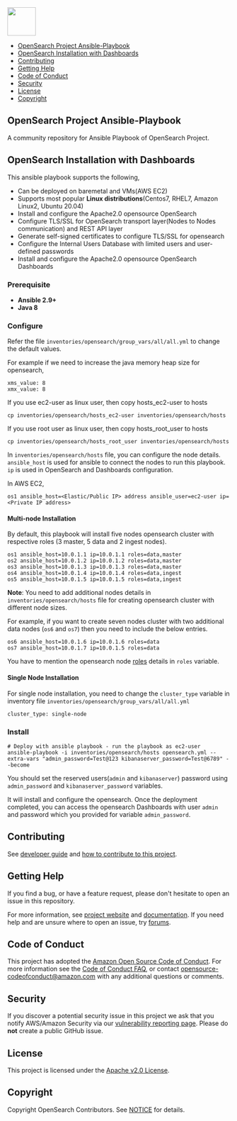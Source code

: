 <img src="https://opensearch.org/assets/brand/SVG/Logo/opensearch_logo_default.svg" height="64px"/>

- [OpenSearch Project Ansible-Playbook](#helm-charts)
- [OpenSearch Installation with Dashboards](opensearch-installation-with-dashboards)
- [Contributing](#contributing)
- [Getting Help](#getting-help)
- [Code of Conduct](#code-of-conduct)
- [Security](#security)
- [License](#license)
- [Copyright](#copyright)

## OpenSearch Project Ansible-Playbook

A community repository for Ansible Playbook of OpenSearch Project.

## OpenSearch Installation with Dashboards

This ansible playbook supports the following,

- Can be deployed on baremetal and VMs(AWS EC2)
- Supports most popular **Linux distributions**(Centos7, RHEL7, Amazon Linux2, Ubuntu 20.04)
- Install and configure the Apache2.0 opensource OpenSearch
- Configure TLS/SSL for OpenSearch transport layer(Nodes to Nodes communication) and REST API layer
- Generate self-signed certificates to configure TLS/SSL for opensearch
- Configure the Internal Users Database with limited users and user-defined passwords
- Install and configure the Apache2.0 opensource OpenSearch Dashboards

### Prerequisite

- **Ansible 2.9+**
- **Java 8**

### Configure

Refer the file `inventories/opensearch/group_vars/all/all.yml` to change the default values.

For example if we need to increase the java memory heap size for opensearch,

    xms_value: 8
    xmx_value: 8

If you use ec2-user as linux user, then copy hosts_ec2-user to hosts
```
cp inventories/opensearch/hosts_ec2-user inventories/opensearch/hosts
```

If you use root user as linux user, then copy hosts_root_user to hosts
```
cp inventories/opensearch/hosts_root_user inventories/opensearch/hosts
```

In `inventories/opensearch/hosts` file, you can configure the node details.
`ansible_host` is used for ansible to connect the nodes to run this playbook.
`ip` is used in OpenSearch and Dashboards configuration.

In AWS EC2,
```
os1 ansible_host=<Elastic/Public IP> address ansible_user=ec2-user ip=<Private IP address>
```

#### Multi-node Installation

By default, this playbook will install five nodes opensearch cluster with respective roles (3 master, 5 data and 2 ingest nodes).

```
os1 ansible_host=10.0.1.1 ip=10.0.1.1 roles=data,master
os2 ansible_host=10.0.1.2 ip=10.0.1.2 roles=data,master
os3 ansible_host=10.0.1.3 ip=10.0.1.3 roles=data,master
os4 ansible_host=10.0.1.4 ip=10.0.1.4 roles=data,ingest
os5 ansible_host=10.0.1.5 ip=10.0.1.5 roles=data,ingest
```

**Note**: You need to add additional nodes details in `inventories/opensearch/hosts` file for creating opensearch cluster with different node sizes.

For example, if you want to create seven nodes cluster with two additional data nodes (`os6` and `os7`) then you need to include the below entries.

```
os6 ansible_host=10.0.1.6 ip=10.0.1.6 roles=data
os7 ansible_host=10.0.1.7 ip=10.0.1.5 roles=data
```

You have to mention the opensearch node [roles](https://opensearch.org/docs/latest/opensearch/cluster/) details in `roles` variable.

#### Single Node Installation

For single node installation, you need to change the `cluster_type` variable in inventory file `inventories/opensearch/group_vars/all/all.yml`

```
cluster_type: single-node
```

### Install


    # Deploy with ansible playbook - run the playbook as ec2-user
    ansible-playbook -i inventories/opensearch/hosts opensearch.yml --extra-vars "admin_password=Test@123 kibanaserver_password=Test@6789" --become

You should set the reserved users(`admin` and `kibanaserver`) password using `admin_password` and `kibanaserver_password` variables.

It will install and configure the opensearch. Once the deployment completed, you can access the opensearch Dashboards with user `admin` and password which you provided for variable `admin_password`.

## Contributing

See [developer guide](DEVELOPER_GUIDE.md) and [how to contribute to this project](CONTRIBUTING.md).

## Getting Help

If you find a bug, or have a feature request, please don't hesitate to open an issue in this repository.

For more information, see [project website](https://opensearch.org/) and [documentation](https://docs-beta.opensearch.org/). If you need help and are unsure where to open an issue, try [forums](https://discuss.opendistrocommunity.dev/).

## Code of Conduct

This project has adopted the [Amazon Open Source Code of Conduct](CODE_OF_CONDUCT.md). For more information see the [Code of Conduct FAQ](https://aws.github.io/code-of-conduct-faq), or contact [opensource-codeofconduct@amazon.com](mailto:opensource-codeofconduct@amazon.com) with any additional questions or comments.

## Security

If you discover a potential security issue in this project we ask that you notify AWS/Amazon Security via our [vulnerability reporting page](http://aws.amazon.com/security/vulnerability-reporting/). Please do **not** create a public GitHub issue.

## License

This project is licensed under the [Apache v2.0 License](LICENSE.txt).

## Copyright

Copyright OpenSearch Contributors. See [NOTICE](NOTICE.txt) for details.
